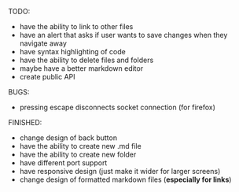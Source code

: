 TODO:

- have the ability to link to other files
- have an alert that asks if user wants to save changes when they navigate away
- have syntax highlighting of code
- have the ability to delete files and folders
- maybe have a better markdown editor
- create public API

BUGS:

- pressing escape disconnects socket connection (for firefox)


FINISHED:

- change design of back button
- have the ability to create new .md file
- have the ability to create new folder
- have different port support
- have responsive design (just make it wider for larger screens)
- change design of formatted markdown files (**especially for links**)